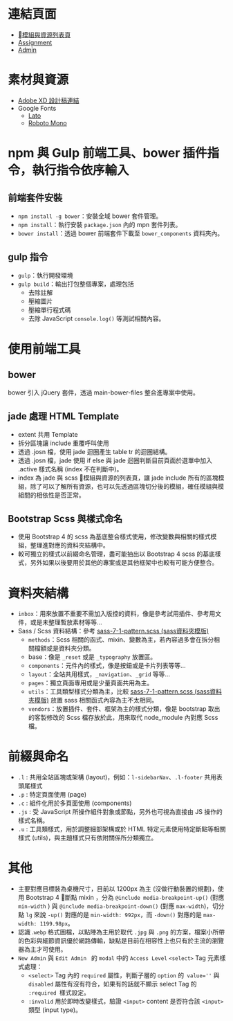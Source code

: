 # 連結頁面
- [模組與資源列表頁](https://gmwu185.github.io/layout-training-week-05-dashboard/)
- [Assignment](https://gmwu185.github.io/layout-training-week-05-dashboard/assignment.html)
- [Admin](https://gmwu185.github.io/layout-training-week-05-dashboard/admin.html)

# 素材與資源
- [Adobe XD 設計稿連結](https://xd.adobe.com/view/bd869667-ead5-4620-4329-ee0709cfef9e-cbb7/grid/)
- Google Fonts
  - [Lato](https://fonts.google.com/specimen/Lato)
  - [Roboto Mono](https://fonts.google.com/specimen/Roboto+Mono?query=robo)
<!-- - Material Icons
  - [Material Icons Guide (使用文件)](https://google.github.io/material-design-icons/)
  - [Material Icons Icons(圖示列表)](https://material.io/resources/icons/?style=baseline) -->



# npm 與 Gulp 前端工具、bower 插件指令，執行指令依序輸入
## 前端套件安裝
- `npm install -g bower`：安裝全域 bower 套件管理。
- `npm install`：執行安裝 `package.json` 內的 mpn 套件列表。
- `bower install`：透過 bower 前端套件下載至 `bower_components` 資料夾內。
## gulp 指令
- `gulp`：執行開發環境
- `gulp build`：輸出打包整個專案，處理包括
  - 去除註解
  - 壓縮圖片
  - 壓縮單行程式碼
  - 去除 JavaScript `console.log()` 等測試相關內容。
<!-- - ` --env production` -->


# 使用前端工具
## bower
bower 引入 jQuery 套件，透過 main-bower-files 整合進專案中使用。
## jade 處理 HTML Template
  - extent 共用 Template
  - 拆分區塊讓 include 重覆呼叫使用
  - 透過 .josn 檔，使用 jade 迴圈產生 table tr 的迴圈結構。
  - 透過 .josn 檔，jade 使用 if else 與 jade 迴圈判斷目前頁面於選單中加入 .active 樣式名稱 (index 不在判斷中)。
  - index 為 jade 與 scss 模組與資源的列表頁，讓 jade include 所有的區塊模組，除了可以了解所有資源，也可以先透過區塊切分後的模組，確任模組與模組間的相依性是否正常。
## Bootstrap Scss 與樣式命名
  - 使用 Bootstrap 4 的 scss 為基底整合樣式使用，修改變數與相關的樣式模組，整理進對應的資料夾結構中。
  - 較可獨立的樣式以前綴命名管理，盡可能抽出以 Bootstrap 4 scss 的基底樣式，另外如果以後要用於其他的專案或是其他框架中也較有可能方便整合。


# 資料夾結構
- `inbox`：用來放置不重要不需加入版控的資料，像是參考試用插件、參考用文件，或是未整理暫放素材等等…
- Sass / Scss 資料結構：參考 [sass-7-1-pattern.scss (sass資料夾模版)](https://gist.github.com/rveitch/84cea9650092119527bc)
  - `methods`：Scss 相關的函式、mixin、變數為主，若內容過多會在拆分相關檔額或是資料夾分類。
  - base：像是 `_reset` 或是 `_typography` 放置區。
  - `components`：元件內的樣式，像是按鈕或是卡片列表等等…
  - `layout`：全站共用樣式，`_navigation`、`_grid` 等等…
  - `pages`：獨立頁面專用或是少量頁面共用為主。
  - `utils`：工具類型樣式分類為主，比較 [sass-7-1-pattern.scss (sass資料夾模版)](https://gist.github.com/rveitch/84cea9650092119527bc) 放置 sass 相關函式內容為主不太相同。
  - `vendors`：放置插件、套件、框架為主的樣式分類，像是 bootstrap 取出的客製修改的 Scss 檔存放於此，用來取代 node_module 內對應 Scss 檔。


# 前綴與命名
* `.l` : 共用全站區塊或架構 (layout)，例如：`l-sidebarNav`、`.l-footer` 共用表頭尾樣式
* `.p` : 特定頁面使用 (page)
* `.c` : 組件化用於多頁面使用 (components)
* `.js` : 受 JavaScript 所操作組件對象或節點，另外也可視為直接由 JS 操作的樣式名稱。
* `.u` : 工具類樣式，用於調整細部架構或於 HTML 特定元素使用特定斷點等相關樣式 (utils)，與主題樣式只有依附關係所分類獨立。


# 其他
- 主要對應目標裝為桌機尺寸，目前以 1200px 為主 (沒做行動裝置的規劃)，使用 Bootstrap 4 斷點 mixin ，分為 `@include media-breakpoint-up()` (對應 `min-width` ) 與 `@include media-breakpoint-down()` (對應 `max-width`)，切分點 `lg` 來說 `-up()` 對應的是 `min-width: 992px`，而 `-down()` 對應的是 `max-width: 1199.98px`。
- 認識 .`webp` 格式圖檔，以點陣為主用於取代 `.jpg` 與 `.png` 的方案，檔案小所帶的色彩與細節資訊優於網路傳輸，缺點是目前在相容性上也只有於主流的瀏覽器為主才可使用。
- `New Admin` 與 `Edit Admin ` 的 `modal` 中的 `Access Level` `<select>` Tag 元素樣式處理：
  -  `<select>` Tag 內的 `required` 屬性，判斷子層的 `option` 的` value=''` 與 `disabled` 屬性有沒有符合，如果有的話就不顯示 select Tag 的 `:required `樣式設定。
  - `:invalid` 用於即時改變樣式，驗證 `<input>` content 是否符合該 `<input>` 類型 (input type)。